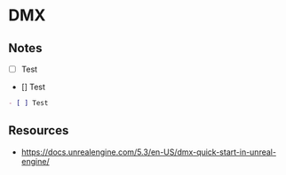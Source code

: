# DMX

## Notes
- [ ] Test
- [] Test

```markdown
- [ ] Test 
```

## Resources
- https://docs.unrealengine.com/5.3/en-US/dmx-quick-start-in-unreal-engine/
